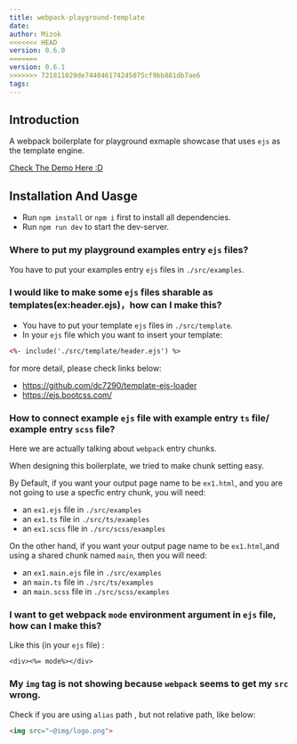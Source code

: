 ```yaml
---
title: webpack-playground-template
date: 
author: Mizok
<<<<<<< HEAD
version: 0.6.0
=======
version: 0.6.1
>>>>>>> 721811029de744046174245075cf9bb881db7ae6
tags: 
---
```


## Introduction

A webpack boilerplate for playground exmaple showcase that uses `ejs` as the template engine.

[Check The Demo Here :D](https://mizok.github.io/webpack-playground-template/)

## Installation And Uasge

- Run `npm install` or `npm i` first to install all dependencies.
- Run `npm run dev` to start the dev-server.

### Where to put my playground examples entry `ejs` files?

You have to put your examples entry `ejs` files in `./src/examples`.

### I would like to make some `ejs` files sharable as templates(ex:header.ejs)，how can I make this?

- You have to put your template `ejs` files in `./src/template`.
- In your `ejs` file which you want to insert your template:

```html
<%- include('./src/template/header.ejs') %>
```

for more detail, please check links below:

- https://github.com/dc7290/template-ejs-loader  
- https://ejs.bootcss.com/  

### How to connect example `ejs` file with example entry `ts` file/ example entry `scss` file?

Here we are actually talking about `webpack` entry chunks.

When designing this boilerplate, we tried to make chunk setting easy.

By Default, if you want your output page name to be `ex1.html`, and you are not going to use a specfic entry chunk, you will need:

- an `ex1.ejs` file in `./src/examples`  
- an `ex1.ts` file in `./src/ts/examples`
- an `ex1.scss` file in `./src/scss/examples`

On the other hand, if you want your output page name to be `ex1.html`,and using a shared chunk named `main`, then you will need:

- an `ex1.main.ejs` file in `./src/examples`  
- an `main.ts` file in `./src/ts/examples`
- an `main.scss` file in `./src/scss/examples`

### I want to get webpack `mode` environment argument in `ejs` file, how can I make this?

Like this (in your `ejs` file) :

```ejs
<div><%= mode%></div> 
```

### My `img` tag is not showing because `webpack` seems to get my `src` wrong.

Check if you are using `alias` path , but not relative path, like below:

```html
<img src="~@img/logo.png">
```




